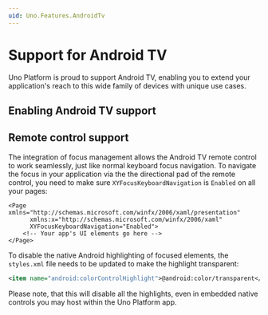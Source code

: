 ```yaml
---
uid: Uno.Features.AndroidTv
---
```


# Support for Android TV

Uno Platform is proud to support Android TV, enabling you to extend your application's reach to this wide family of devices with unique use cases.

## Enabling Android TV support


## Remote control support

The integration of focus management allows the Android TV remote control to work seamlessly, just like normal keyboard focus navigation. To navigate the focus in your application via the the directional pad of the remote control, you need to make sure `XYFocusKeyboardNavigation` is `Enabled` on all your pages:

```xaml
<Page xmlns="http://schemas.microsoft.com/winfx/2006/xaml/presentation"
      xmlns:x="http://schemas.microsoft.com/winfx/2006/xaml"
      XYFocusKeyboardNavigation="Enabled">
    <!-- Your app's UI elements go here -->
</Page>
```

To disable the native Android highlighting of focused elements, the `styles.xml` file needs to be updated to make the highlight transparent:

```xml
<item name="android:colorControlHighlight">@android:color/transparent</item>
```

Please note, that this will disable all the highlights, even in embedded native controls you may host within the Uno Platform app.